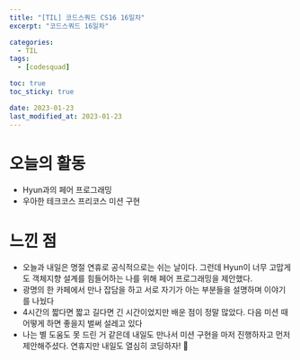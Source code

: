 ```yaml
---
title: "[TIL] 코드스쿼드 CS16 16일차"
excerpt: "코드스쿼드 16일차"

categories:
  - TIL
tags:
  - [codesquad]

toc: true
toc_sticky: true

date: 2023-01-23
last_modified_at: 2023-01-23
---
```


# 오늘의 활동
- Hyun과의 페어 프로그래밍
- 우아한 테크코스 프리코스 미션 구현

# 느낀 점
- 오늘과 내일은 명절 연휴로 공식적으로는 쉬는 날이다. 그런데 Hyun이 너무 고맙게도 객체지향 설계를 힘들어하는 나를 위해 페어 프로그래밍을 제안했다.
- 광명의 한 카페에서 만나 잡담을 하고 서로 자기가 아는 부분들을 설명하며 이야기를 나눴다
- 4시간의 짧다면 짧고 길다면 긴 시간이었지만 배운 점이 정말 많았다. 다음 미션 때 어떻게 하면 좋을지 벌써 설레고 있다
- 나는 별 도움도 못 드린 거 같은데 내일도 만나서 미션 구현을 마저 진행하자고 먼저 제안해주셨다. 연휴지만 내일도 열심히 코딩하자! 🥊